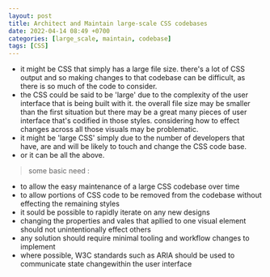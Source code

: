 ```yaml
---
layout: post
title: Architect and Maintain large-scale CSS codebases
date: 2022-04-14 08:49 +0700
categories: [large_scale, maintain, codebase]
tags: [CSS]
---
```


- it might be CSS that simply has a large file size. there's a lot of CSS output and so making changes to that codebase can be difficult, as there is so much of the code to consider.
- the CSS could be said to be 'large' due to the complexity of the user interface that is being built with it. the overall file size may be smaller than the first situation but there may be a great many pieces of user interface that's codified in those styles. considering how to effect changes across all those visuals may be problematic.
- it might be 'large CSS' simply due to the number of developers that have, are and will be likely to touch and change the CSS code base.
- or it  can be all the above.

> some basic need :
- to allow the easy maintenance of a large CSS codebase over time
- to allow portions of CSS code to be removed from the codebase without effecting the remaining styles
- it sould be possible to rapidly iterate on any new designs
- changing the properties and vales that apllied to one visual element should not unintentionally effect others
- any solution should require minimal tooling and workflow changes to implement
- where possible, W3C standards such as ARIA should be used to communicate state changewithin the user interface

